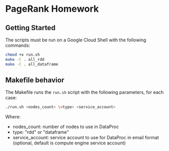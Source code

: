 # PageRank Homework

## Getting Started

The scripts must be run on a Google Cloud Shell with the following commands:

```bash
chmod +x run.sh
make -C . all_rdd
make -C . all_dataframe
```

## Makefile behavior

The Makefile runs the `run.sh` script with the following parameters, for each case:

```bash
./run.sh <nodes_count> \<type> <service_account>
``` 
Where:
- nodes_count: number of nodes to use in DataProc
- type: "rdd" or "dataframe"
- service_account: service account to use for DataProc in email format (optional, default is compute engine service account)